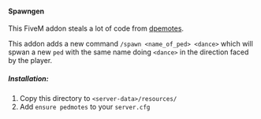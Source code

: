 #### Spawngen
This FiveM addon steals a lot of code from [dpemotes](https://github.com/andristum/dpemotes). 

This addon adds a new command `/spawn <name_of_ped> <dance>` which will spwan a new `ped` with the same name doing `<dance>` in the direction faced by the player. 

##### Installation:
1. Copy this directory to `<server-data>/resources/`
2. Add `ensure pedmotes` to your `server.cfg`


